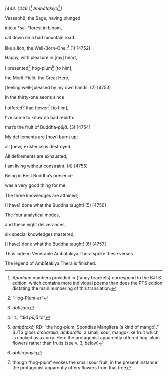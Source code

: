 *\[443. {446.}*[^1] *Ambāṭakiya*[^2]*\]*

Vessabhū, the Sage, having plunged

into a *sal-*forest in bloom,

sat down on a bad mountain road

like a lion, the Well-Born-One.[^3] (1) \[4752\]

Happy, with pleasure in \[my\] heart,

I presented[^4] hog-plum[^5] \[to him\],

the Merit-Field, the Great Hero,

\[feeling well-\]pleased by my own hands. (2) \[4753\]

In the thirty-one aeons since

I offered[^6] that flower[^7] \[to him\],

I’ve come to know no bad rebirth:

that’s the fruit of Buddha-*pūjā*. (3) \[4754\]

My defilements are \[now\] burnt up;

all \[new\] existence is destroyed.

All defilements are exhausted;

I am living without constraint. (4) \[4755\]

Being in Best Buddha’s presence

was a very good thing for me.

The three knowledges are attained;

\[I have\] done what the Buddha taught! (5) \[4756\]

The four analytical modes,

and these eight deliverances,

six special knowledges mastered,

\[I have\] done what the Buddha taught! (6) \[4757\]

Thus indeed Venerable Ambāṭakiya Thera spoke these verses.

The legend of Ambāṭakiya Thera is finished.

[^1]: *Apadāna* numbers provided in {fancy brackets} correspond to the
    BJTS edition, which contains more individual poems than does the PTS
    edition dictating the main numbering of this translation.

[^2]: “Hog-Plum-er”

[^3]: *abhijāto*

[^4]: lit., “did *pūjā* to”

[^5]: *ambāṭakā,* RD: “the hog-plum, Spondias Mangifera (a kind of
    mango).” BJTS gloss *ämbarälla, ämbärälla*, a small, sour,
    mango-like fruit which is cooked as a curry. Here the protagonist
    apparently offered hog-plum flowers rather than fruits (see v. 3,
    below)

[^6]: *abhiropayiŋ*

[^7]: though “hog-plum” evokes the small sour fruit, in the present
    instance the protagonist apparently offers flowers from that tree
